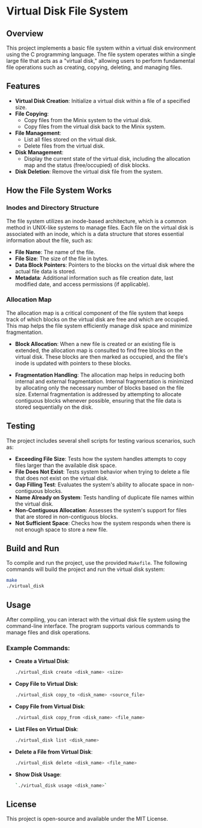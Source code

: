 # Virtual Disk File System

## Overview

This project implements a basic file system within a virtual disk environment using the C programming language. The file system operates within a single large file that acts as a "virtual disk," allowing users to perform fundamental file operations such as creating, copying, deleting, and managing files.

## Features

- **Virtual Disk Creation**: Initialize a virtual disk within a file of a specified size.
- **File Copying**: 
  - Copy files from the Minix system to the virtual disk.
  - Copy files from the virtual disk back to the Minix system.
- **File Management**:
  - List all files stored on the virtual disk.
  - Delete files from the virtual disk.
- **Disk Management**:
  - Display the current state of the virtual disk, including the allocation map and the status (free/occupied) of disk blocks.
- **Disk Deletion**: Remove the virtual disk file from the system.

## How the File System Works

### Inodes and Directory Structure

The file system utilizes an inode-based architecture, which is a common method in UNIX-like systems to manage files. Each file on the virtual disk is associated with an inode, which is a data structure that stores essential information about the file, such as:

- **File Name**: The name of the file.
- **File Size**: The size of the file in bytes.
- **Data Block Pointers**: Pointers to the blocks on the virtual disk where the actual file data is stored.
- **Metadata**: Additional information such as file creation date, last modified date, and access permissions (if applicable).

### Allocation Map

The allocation map is a critical component of the file system that keeps track of which blocks on the virtual disk are free and which are occupied. This map helps the file system efficiently manage disk space and minimize fragmentation.

- **Block Allocation**: When a new file is created or an existing file is extended, the allocation map is consulted to find free blocks on the virtual disk. These blocks are then marked as occupied, and the file's inode is updated with pointers to these blocks.
  
- **Fragmentation Handling**: The allocation map helps in reducing both internal and external fragmentation. Internal fragmentation is minimized by allocating only the necessary number of blocks based on the file size. External fragmentation is addressed by attempting to allocate contiguous blocks whenever possible, ensuring that the file data is stored sequentially on the disk.

## Testing

The project includes several shell scripts for testing various scenarios, such as:

- **Exceeding File Size**: Tests how the system handles attempts to copy files larger than the available disk space.
- **File Does Not Exist**: Tests system behavior when trying to delete a file that does not exist on the virtual disk.
- **Gap Filling Test**: Evaluates the system's ability to allocate space in non-contiguous blocks.
- **Name Already on System**: Tests handling of duplicate file names within the virtual disk.
- **Non-Contiguous Allocation**: Assesses the system's support for files that are stored in non-contiguous blocks.
- **Not Sufficient Space**: Checks how the system responds when there is not enough space to store a new file.

## Build and Run

To compile and run the project, use the provided `Makefile`. The following commands will build the project and run the virtual disk system:

```bash
make
./virtual_disk
```

## Usage

After compiling, you can interact with the virtual disk file system using the command-line interface. The program supports various commands to manage files and disk operations.

### Example Commands:

- **Create a Virtual Disk**:
  ```bash  
  ./virtual_disk create <disk_name> <size>
  ```

- **Copy File to Virtual Disk**:
  ```bash  
  ./virtual_disk copy_to <disk_name> <source_file>
  ```

- **Copy File from Virtual Disk**:
  ```bash  
  ./virtual_disk copy_from <disk_name> <file_name>
  ```

- **List Files on Virtual Disk**:
  ```bash
  ./virtual_disk list <disk_name>
  ```

- **Delete a File from Virtual Disk**:
  ```bash
  ./virtual_disk delete <disk_name> <file_name>
  ```

- **Show Disk Usage**:
  ```bash  
  `./virtual_disk usage <disk_name>`
  
## License

This project is open-source and available under the MIT License.
